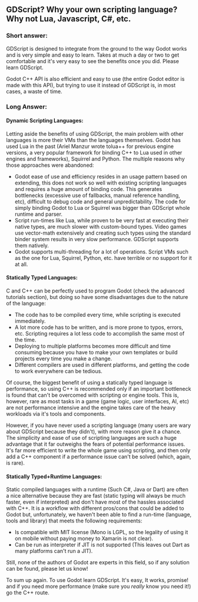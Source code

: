 ## GDScript? Why your own scripting language? Why not Lua, Javascript, C#, etc.

### Short answer:

GDScript is designed to integrate from the ground to the way Godot works and is very simple and easy to learn. Takes at much a day or two to get comfortable and it's very easy to see the benefits once you did. Please learn GDScript.

Godot C++ API is also efficient and easy to use (the entire Godot editor is made with this API), but trying to use it instead of GDScript is, in most cases, a waste of time.

### Long Answer:

#### Dynamic Scripting Languages:

Letting aside the benefits of using GDScript, the main problem with other languages is more their VMs than the languages themselves. Godot has used Lua in the past (Ariel Manzur wrote tolua++ for previous engine versions, a very popular framework for binding C++ to Lua used in other engines and frameworks), Squirrel and Python. The multiple reasons why those approaches were abandoned:

* Godot ease of use and efficiency resides in an usage pattern based on extending, this does not work so well with existing scripting languages and requires a huge amount of binding code. This generates bottlenecks (excessive use of fallbacks, manual reference handling, etc), difficult to debug code and general unpredictability. The code for simply binding Godot to Lua or Squirrel was bigger than GDScript whole runtime and parser.
* Script run-times like Lua, while proven to be very fast at executing their native types, are much slower with custom-bound types. Video games use vector-math extensively and creating such types using the standard binder system results in very slow performance. GDScript supports them natively.
* Godot supports multi-threading for a lot of operations. Script VMs such as the one for Lua, Squirrel, Python, etc. have terrible or no support for it at all.

#### Statically Typed Languages:

C and C++ can be perfectly used to program Godot (check the advanced tutorials section), but doing so have some disadvantages due to the nature of the language:

* The code has to be compiled every time, while scripting is executed immediately.
* A lot more code has to be written, and is more prone to typos, errors, etc. Scripting requires a lot less code to accomplish the same most of the time.
* Deploying to multiple platforms becomes more difficult and time consuming because you have to make your own templates or build projects every time you make a change.
* Different compilers are used in different platforms, and getting the code to work everywhere can be tedious.

Of course, the biggest benefit of using a statically typed language is performance, so using C++ is recommended only if an important bottleneck is found that can't be overcomed with scripting or engine tools. This is, however, rare as most tasks in a game (game logic, user interfaces, AI, etc) are not performance intensive and the engine takes care of the heavy workloads via it's tools and components.

However, if you have never used a scripting language (many users are wary about GDScript because they didn't), with more reason give it a chance. The simplicity and ease of use of scripting languages are such a huge advantage that it far outweighs the fears of potential performance issues. It's far more efficient to write the whole game using scripting, and then only add a C++ component if a performance issue can't be solved (which, again, is rare).


#### Statically Typed+Runtime Languages:

Static compiled languages with a runtime (Such C#, Java or Dart) are often a nice alternative because they are fast (static typing will always be much faster, even if interpreted) and don't have most of the hassles associated with C++. It is a workflow with different pros/cons that could be added to Godot but, unfortunately, we haven't been able to find a run-time (language, tools and library) that meets the following requirements:

* Is compatible with MIT license (Mono is LGPL, so the legality of using it on mobile without paying money to Xamarin is not clear).
* Can be run as interpreter if JIT is not supported (This leaves out Dart as many platforms can't run a JIT).

Still, none of the authors of Godot are experts in this field, so if any solution can be found, please let us know!

To sum up again. To use Godot learn GDScript. It's easy, It works, promise! and if you need more performance (make sure you _really_ know you need it!) go the C++ route.

